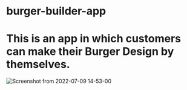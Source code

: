 
# burger-builder-app
This is an app in which customers can make their Burger Design by themselves.
=======
![Screenshot from 2022-07-09 14-53-00](https://user-images.githubusercontent.com/76878634/178099905-c135297d-6bd3-4324-8506-846150b161ed.png)
